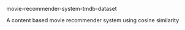 movie-recommender-system-tmdb-dataset

A content based movie recommender system using cosine similarity
<!---
Amisha0822/Amisha0822 is a ✨ special ✨ repository because its `README.md` (this file) appears on your GitHub profile.
You can click the Preview link to take a look at your changes.
--->
